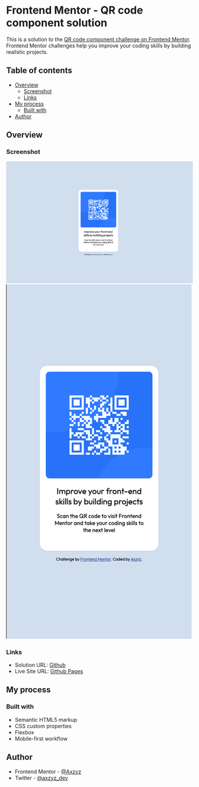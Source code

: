 # Frontend Mentor - QR code component solution

This is a solution to the [QR code component challenge on Frontend Mentor](https://www.frontendmentor.io/challenges/qr-code-component-iux_sIO_H). Frontend Mentor challenges help you improve your coding skills by building realistic projects. 

## Table of contents

- [Overview](#overview)
  - [Screenshot](#screenshot)
  - [Links](#links)
- [My process](#my-process)
  - [Built with](#built-with)
- [Author](#author)

## Overview

### Screenshot

![](./images/screenshot-desktop.png)
![](./images/screenshot-mobile.png)

### Links

- Solution URL: [Github](https://github.com/Axzyz/fm-qr-code-component)
- Live Site URL: [Github Pages](https://axzyz.github.io/fm-qr-code-component/)

## My process

### Built with

- Semantic HTML5 markup
- CSS custom properties
- Flexbox
- Mobile-first workflow

## Author

- Frontend Mentor - [@Axzyz](https://www.frontendmentor.io/profile/Axzyz)
- Twitter - [@axzyz_dev](https://x.com/@axzyz_dev)

